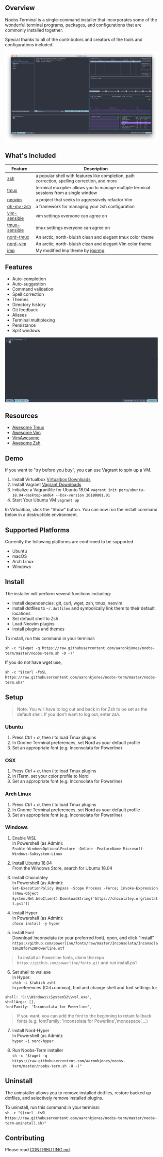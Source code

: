 ## Overview
Noobs Terminal is a single-command installer that incorporates some of the wonderful terminal programs, packages, and configurations that are commonly installed together.  

Special thanks to all of the contributors and creators of the tools and configurations included.

![](docs/_media/preview.png)

## What's Included
| Feature | Description |
| --- | --- |
| [zsh](https://en.wikipedia.org/wiki/Z_shell) | a popular shell with features like completion, path correction, spelling correction, and more |
| [tmux](https://github.com/tmux/tmux) | terminal muxiplier allows you to manage multiple terminal sessions from a single window |
| [neovim](https://neovim.io/) | a project that seeks to aggressively refactor Vim |
| [oh-my-zsh](https://github.com/robbyrussell/oh-my-zsh) | a framework for managing your zsh configuration |
| [vim-sensible](https://github.com/tpope/vim-sensible) | vim settings everyone can agree on  
| [tmux-sensible](https://github.com/tmux-plugins/tmux-sensible) | tmux settings everyone can agree on |
| [nord-tmux](https://github.com/arcticicestudio/nord-tmux) | An arctic, north-bluish clean and elegant tmux color theme |
| [nord-vim](https://github.com/arcticicestudio/nord-vim) | An arctic, north-bluish clean and elegant Vim color theme 
| [imp](https://github.com/aaronkjones/Imp) | My modified Imp theme by [igormp](https://github.com/igormp/Imp) | 

## Features
* Auto-completion
* Auto-suggestion
* Command validation
* Spell correction
* Themes
* Directory history
* Git feedback
* Aliases
* Terminal multiplexing
* Persistance
* Split windows

![](docs/_media/zsh-autocompletion-suggestion.gif)

## Resources
* [Awesome Tmux](https://github.com/rothgar/awesome-tmux)  
* [Awesome Vim](https://github.com/akrawchyk/awesome-vim)  
* [VimAwesome](https://vimawesome.com)  
* [Awesome Zsh](https://github.com/unixorn/awesome-zsh-plugins)  

## Demo
If you want to "try before you buy", you can use Vagrant to spin up a VM.

1. Install Virtualbox
[Virtualbox Downloads](https://www.virtualbox.org/wiki/Downloads)  
2. Install Vagrant
[Vagrant Downloads](https://www.vagrantup.com/downloads.html)
3. Initialize a Vagrantfile for Ubuntu 18.04
`vagrant init peru/ubuntu-18.04-desktop-amd64 --box-version 20180801.01`  
4. Start Your Ubuntu VM
`vagrant up`  

In Virtualbox, click the "Show" button. You can now run the install command below in a destructible environment.

## Supported Platforms
Currently the following platforms are confirmed to be supported
* Ubuntu
* macOS
* Arch Linux
* Windows

## Install
The installer will perform several functions including:
* Install dependencies: git, curl, wget, zsh, tmux, neovim  
* Install dotfiles to `~/.dotfiles` and symbolically link them to their default locations  
* Set default shell to Zsh  
* Load Neovim plugins  
* Install plugins and themes  

To install, run this command in your terminal:  

`sh -c "$(wget -q https://raw.githubusercontent.com/aaronkjones/noobs-term/master/noobs-term.sh -O -)"`  

If you do not have wget use,

`sh -c "$(curl -fsSL https://raw.githubusercontent.com/aaronkjones/noobs-term/master/noobs-term.sh)"`

## Setup
> Note: You will have to log out and back in for Zsh to be set as the default shell. If you don't want to log out, enter *zsh*.

### Ubuntu

1. Press *Ctrl* + *a*, then *I* to load Tmux plugins
2. In Gnome Terminal preferences, set Nord as your default profile
3. Set an appropriate font (e.g. Inconsolata for Powerline)

### OSX

1. Press *Ctrl* + *a*, then *I* to load Tmux plugins
2. In iTerm, set your color profile to Nord
3. Set an appropriate font (e.g. Inconsolata for Powerline)

### Arch Linux

1. Press *Ctrl* + *a*, then *I* to load Tmux plugins
2. In Gnome Terminal preferences, set Nord as your default profile
3. Set an appropriate font (e.g. Inconsolata for Powerline)

### Windows
1. Enable WSL  
In Powershell (as Admin):  
`Enable-WindowsOptionalFeature -Online -FeatureName Microsoft-Windows-Subsystem-Linux`
2. Install Ubuntu 18.04  
From the Windows Store, search for Ubuntu 18.04

3. Install Chocolatey  
In Powershell (as Admin):  
`Set-ExecutionPolicy Bypass -Scope Process -Force; Invoke-Expression ((New-Object System.Net.WebClient).DownloadString('https://chocolatey.org/install.ps1'))`  

4. Install Hyper  
In Powershell (as Admin):  
`choco install -y hyper`

5. Install Font  
Download Inconsolata (or your preferred font), open, and click "Install"
`https://github.com/powerline/fonts/raw/master/Inconsolata/Inconsolata%20for%20Powerline.otf`
> To install all Powerline fonts, clone the repo `https://github.com/powerline/fonts.git` and run install.ps1

6. Set shell to wsl.exe  
In Hyper:  
`chsh -s $(which zsh)`  
In preferences (Ctrl+comma), find and change shell and font settings to:
```
shell: 'C:\\Windows\\System32\\wsl.exe',
shellArgs: [],
fontFamily: 'Inconsolata for Powerline',
```
> If you want, you can add the font to the beginning to retain fallback fonts (e.g. fontFamily: 'Inconsolata for Powerline','monospace',...)

7. Install Nord-Hyper  
In Powershell (as Admin):  
`hyper -i nord-hyper`

8. Run Noobs-Term installer  
`sh -c "$(wget -q https://raw.githubusercontent.com/aaronkjones/noobs-term/master/noobs-term.sh -O -)"` 

## Uninstall
The uninstaller allows you to remove installed dotfiles, restore backed up dotfiles, and selectively remove installed plugins.  

To uninstall, run this command in your terminal:  
`sh -c "$(curl -fsSL https://raw.githubusercontent.com/aaronkjones/noobs-term/master/noobs-term-uninstall.sh)"`

## Contributing
Please read [CONTRIBUTING.md](https://github.com/aaronkjones/noobs-term/blob/master/CONTRIBUTING.md). 